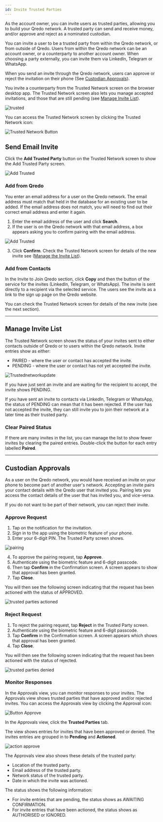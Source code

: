 ```yaml
---
id: Invite Trusted Parties
---
```

As the account owner, you can invite users as trusted parties, allowing you to build your Qredo network. A trusted party can send and receive money, and/or approve and reject as a nominated custodian.

You can invite a user to be a trusted party from within the Qredo network, or from outside of Qredo. Users from within the Qredo network can be an account owner, or a counterparty to another account owner. When choosing a party externally, you can invite them via LinkedIn, Telegram or WhatsApp.  

When you send an invite through the Qredo network, users can approve or reject the invitation on their phone (See [Custodian Approvals](#custodian-approvals)).

You invite a counterparty from the Trusted Network screen on the browser desktop app. The Trusted Network screen also lets you manage accepted invitations, and those that are still pending (see [Manage Invite List](#manage-invite-list)).

![trusted](/doc-images/2trustednetworkscreen.png)

You can access the Trusted Network screen by clicking the Trusted Network icon:

![Trusted Network Button](/doc-images/button-trustednetwork.png)

Send Email Invite
-----------------

Click the **Add Trusted Party** button on the Trusted Network screen to show the Add Trusted Party screen.

![Add Trusted](/doc-images/addtrusted.png)

### Add from Qredo

You enter an email address for a user on the Qredo network. The email address must match that held in the database for an existing user to be added. If the email address does not match, you will need to find out their correct email address and enter it again.

1.  Enter the email address of the user and click **Search**.
2.  If the user is on the Qredo network with that email address, a box appears asking you to confirm pairing with the email address.  

![Add Trusted](/doc-images/AddTrustedConf.png)

3.  Click **Confirm**. Check the Trusted Network screen for details of the new invite see ([Manage the Invite List](#manage-invite-list)).

### Add from Contacts

In the Invite to Join Qredo section, click **Copy** and then the button of the service for the invites (LinkedIn, Telegram, or WhatsApp). The invite is sent directly to a recipient via the selected service. The users see the invite as a link to the sign up page on the Qredo website.

You can check the Trusted Network screen for details of the new invite (see the next section).

---

Manage Invite List
------------------

The Trusted Network screen shows the status of your invites sent to either contacts outside of Qredo or to users within the Qredo network. Invite entries show as either:  

*  PAIRED - where the user or contact has accepted the invite.  
*  PENDING - where the user or contact has not yet accepted the invite.

![Trustednetworkupdate](/doc-images/3trustednetworkscreenupdate.png)

If you have just sent an invite and are waiting for the recipient to accept, the invite shows PENDING.

If you have sent an invite to contacts via LinkedIn, Telegram or WhatsApp, the status of PENDING can mean that it has been rejected. If the user has not accepted the invite, they can still invite you to join their network at a later time as their trusted party.

### Clear Paired Status

If there are many invites in the list, you can manage the list to show fewer invites by clearing the paired entries. Double-click the button for each entry labelled **Paired**.

---

Custodian Approvals
-------------------

As a user on the Qredo network, you would have received an invite on your phone to become part of another user's network. Accepting an invite pairs your contact details with the Qredo user that invited you. Pairing lets you access the contact details of the user that has invited you, and vice-versa.

If you do not want to be part of their network, you can reject their invite.

### Approve Request  

1.  Tap on the notification for the invitation.
2.  Sign in to the app using the biometric feature of your phone.
3.  Enter your 6-digit PIN. The Trusted Party screen shows.

![pairing](/doc-images/trustedP1.png)

4.  To approve the pairing request, tap **Approve**.
5.  Authenticate using the biometric feature and 6-digit passcode.
6.  Then tap **Confirm** in the Confirmation screen.  A screen appears to show that approval has been granted.
7.  Tap **Close**.

You will then see the following screen indicating that the request has been actioned with the status of APPROVED.

![trusted parties actioned](/doc-images/TrustedPartiesActioned.png)

### Reject Request

1.  To reject the pairing request, tap **Reject** in the Trusted Party screen.
2.  Authenticate using the biometric feature and 6-digit passcode.
3.  Tap **Confirm** in the Confirmation screen. A screen appears which shows that approval has been granted.
4.  Tap **Close**.


You will then see the following screen indicating that the request has been actioned with the status of rejected.

![trusted parties denied](/doc-images/trustedpartydenied.png)

### Monitor Responses

In the Approvals view, you can monitor responses to your invites. The Approvals view shows trusted parties that have approved and/or rejected invites.
You can access the Approvals view by clicking the Approval icon:

![Button Approve](/doc-images/button-approve.png)  

In the Approvals view, click the **Trusted Parties** tab.

The view shows entries for invites that have been approved or denied. The invites entries are grouped in to **Pending** and **Actioned**.

![action approve](/doc-images/actionedapprove3.png)

The Approvals view also shows these details of the trusted party:

- Location of the trusted party.
- Email address of the trusted party.
- Network status of the trusted party.
- Date in which the invite was actioned.

The status shows the following information:

- For invite entries that are pending, the status shows as AWAITING CONFIRMATION.
- For invite entries that have been actioned, the status shows as AUTHORISED or IGNORED.
